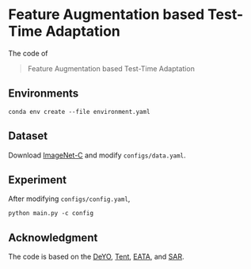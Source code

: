 # Feature Augmentation based Test-Time Adaptation
The code of

> Feature Augmentation based Test-Time Adaptation

## Environments  

`conda env create --file environment.yaml `

## Dataset
Download [ImageNet-C](https://zenodo.org/record/2235448) and modify `configs/data.yaml`.

## Experiment
After modifying `configs/config.yaml`,

`python main.py -c config`


## Acknowledgment
The code is based on the [DeYO](https://github.com/Jhyun17/DeYO), [Tent](https://github.com/DequanWang/tent), [EATA](https://github.com/mr-eggplant/EATA), and [SAR](https://github.com/mr-eggplant/SAR).
